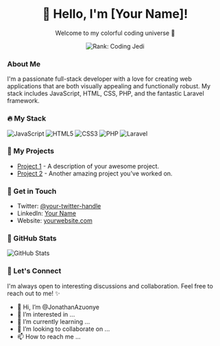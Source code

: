 <div align="center">
  <h1>👋 Hello, I'm [Your Name]!</h1>
  <p>Welcome to my colorful coding universe 🌈</p>
  <img src="https://img.shields.io/badge/Rank-Coding%20Jedi-blueviolet" alt="Rank: Coding Jedi">
</div>

### About Me

I'm a passionate full-stack developer with a love for creating web applications that are both visually appealing and functionally robust. My stack includes JavaScript, HTML, CSS, PHP, and the fantastic Laravel framework.

### 🔥 My Stack

![JavaScript](https://img.shields.io/badge/-JavaScript-F7DF1E?style=flat&logo=javascript&logoColor=black)
![HTML5](https://img.shields.io/badge/-HTML5-E34F26?style=flat&logo=html5&logoColor=white)
![CSS3](https://img.shields.io/badge/-CSS3-1572B6?style=flat&logo=css3)
![PHP](https://img.shields.io/badge/-PHP-777BB4?style=flat&logo=php&logoColor=white)
![Laravel](https://img.shields.io/badge/-Laravel-FF2D20?style=flat&logo=laravel&logoColor=white)

### 🚀 My Projects

- [Project 1](link-to-project1) - A description of your awesome project.
- [Project 2](link-to-project2) - Another amazing project you've worked on.

### 💬 Get in Touch

- Twitter: [@your-twitter-handle](https://twitter.com/your-twitter-handle)
- LinkedIn: [Your Name](https://www.linkedin.com/in/your-profile)
- Website: [yourwebsite.com](https://www.yourwebsite.com)

### 🌟 GitHub Stats

![GitHub Stats](https://github-readme-stats.vercel.app/api?username=your-username&show_icons=true&theme=radical)

### 🎉 Let's Connect

I'm always open to interesting discussions and collaboration. Feel free to reach out to me! ✨










- 👋 Hi, I’m @JonathanAzuonye
- 👀 I’m interested in ...
- 🌱 I’m currently learning ...
- 💞️ I’m looking to collaborate on ...
- 📫 How to reach me ...

<!---
JonathanAzuonye/JonathanAzuonye is a ✨ special ✨ repository because its `README.md` (this file) appears on your GitHub profile.
You can click the Preview link to take a look at your changes.
--->
